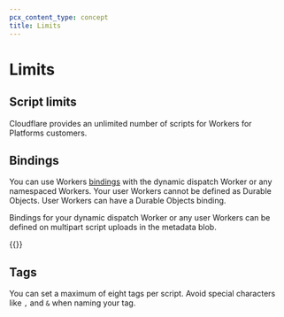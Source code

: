 ```yaml
---
pcx_content_type: concept
title: Limits
---
```


# Limits

## Script limits

Cloudflare provides an unlimited number of scripts for Workers for Platforms customers.
​​
## Bindings

You can use Workers [bindings](/workers/configuration/bindings) with the dynamic dispatch Worker or any namespaced Workers. Your user Workers cannot be defined as Durable Objects. User Workers can have a Durable Objects binding.  

Bindings for your dynamic dispatch Worker or any user Workers can be defined on multipart script uploads in the metadata blob.

{{<render file="_limits_increase.md" productFolder="workers">}}

## ​Tags

You can set a maximum of eight tags per script. Avoid special characters like `,` and `&` when naming your tag.

